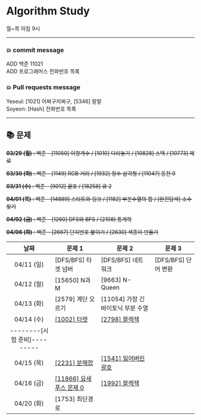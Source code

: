 # Algorithm Study
월~목 아침 9시

***

### 💥 commit message
	
ADD 백준 11021   
ADD 프로그래머스 전화번호 목록   


### 💥 Pull requests message
	
Yeseul: [1021] 어쩌구저쩌구, [5346] 랄랄   
Soyeon: [Hash] 전화번호 목록   
	
***

## 📚 문제

~~**03/29 (월)** : 백준 - [11050] 이항계수 / [1010] 다리놓기 / [10828] 스택 / [10773] 제로~~

~~**03/30 (화)** : 백준 - [1149] RGB 거리 / [1932] 정수 삼각형 / [11047] 동전 0~~

~~**03/31 (수)** : 백준 - [9012] 괄호 / [18258] 큐 2~~

~~**04/01 (목)** : 백준 - [14889] 스타트와 링크 / [1182] 부분수열의 합 / [완전탐색] 소수 찾기~~

~~**04/02 (금)** : 백준 - [1260] DFS와 BFS / [2108] 통계학~~

~~**04/06 (화)** : 백준 - [2667] 단지번호 붙이기 / [2630] 색종이 만들기~~



| 날짜 | 문제 1 | 문제 2 | 문제 3 |
| :---: | --- | --- | --- |
| 04/11 (일) |  [DFS/BFS] 타겟 넘버 | [DFS/BFS] 네트워크 | [DFS/BFS] 단어 변환 |
| 04/12 (월) |  [15650] N과 M | [9663] N-Queen ||
| 04/13 (화) |  [2579] 계단 오르기 | [11054] 가장 긴 바이토닉 부분 수열 ||
| 04/14 (수) |  [[1002] 터렛](https://www.acmicpc.net/problem/1002) | [[2798] 블랙잭](https://www.acmicpc.net/problem/2798) ||
|--------[시험 준비]---------||||
| 04/15 (목) |  [[2231] 분해합](https://www.acmicpc.net/problem/2231) | [[1541] 잃어버린 괄호](https://www.acmicpc.net/problem/1541) ||
| 04/16 (금) |  [[11866] 요세푸스 문제 0](https://www.acmicpc.net/problem/11866) | [[1992] 블랙잭](https://www.acmicpc.net/problem/1992) ||
| 04/20 (화) |  [1753] 최단경로 |||
